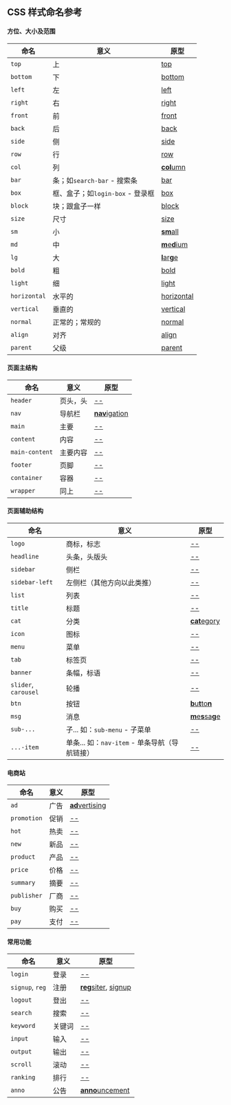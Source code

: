 ## CSS 样式命名参考

#### 方位、大小及范围

| 命名           | 意义                      | 原型                                       |
| ------------ | ----------------------- | ---------------------------------------- |
| `top`        | 上                       | [top](http://dict.youdao.com/w/eng/top)  |
| `bottom`     | 下                       | [bottom](http://dict.youdao.com/w/eng/bottom) |
| `left`       | 左                       | [left](http://dict.youdao.com/w/eng/left) |
| `right`      | 右                       | [right](http://dict.youdao.com/w/eng/right) |
| `front`      | 前                       | [front](http://dict.youdao.com/w/eng/front) |
| `back`       | 后                       | [back](http://dict.youdao.com/w/eng/back) |
| `side`       | 侧                       | [side](http://dict.youdao.com/w/eng/side) |
| `row`        | 行                       | [row](http://dict.youdao.com/w/eng/row)  |
| `col`        | 列                       | [**col**umn](http://dict.youdao.com/w/eng/column) |
| `bar`        | 条；如`search-bar` - 搜索条   | [bar](http://dict.youdao.com/w/eng/bar)  |
| `box`        | 框、盒子；如`login-box` - 登录框 | [box](http://dict.youdao.com/w/eng/box)  |
| `block`      | 块；跟盒子一样                 | [block](http://dict.youdao.com/w/eng/block) |
| `size`       | 尺寸                      | [size](http://dict.youdao.com/w/eng/size) |
| `sm`         | 小                       | [**sm**all](http://dict.youdao.com/w/eng/small) |
| `md`         | 中                       | [**m**e**d**ium](http://dict.youdao.com/w/eng/medium) |
| `lg`         | 大                       | [**l**ar**g**e](http://dict.youdao.com/w/eng/large) |
| `bold`       | 粗                       | [bold](http://dict.youdao.com/w/eng/bold) |
| `light`      | 细                       | [light](http://dict.youdao.com/w/eng/light) |
| `horizontal` | 水平的                     | [horizontal](http://dict.youdao.com/w/eng/horizontal) |
| `vertical`   | 垂直的                     | [vertical](http://dict.youdao.com/w/eng/vertical) |
| `normal`     | 正常的；常规的                 | [normal](http://dict.youdao.com/w/eng/normal) |
| `align`      | 对齐                      | [align](http://dict.youdao.com/w/eng/align) |
| `parent`     | 父级                      | [parent](http://dict.youdao.com/w/eng/parent) |

#### 页面主结构

| 命名             | 意义   | 原型                                       |
| -------------- | ---- | ---------------------------------------- |
| `header`       | 页头，头 | [--](http://dict.youdao.com/w/eng/header) |
| `nav`          | 导航栏  | [**nav**igation](http://dict.youdao.com/w/eng/navigation) |
| `main`         | 主要   | [--](http://dict.youdao.com/w/eng/main)  |
| `content`      | 内容   | [--](http://dict.youdao.com/w/eng/content) |
| `main-content` | 主要内容 | [--](http://dict.youdao.com/w/eng/main)  |
| `footer`       | 页脚   | [--](http://dict.youdao.com/w/eng/footer) |
| `container`    | 容器   | [--](http://dict.youdao.com/w/eng/container) |
| `wrapper`      | 同上   | [--](http://dict.youdao.com/w/eng/wrapper) |

#### 页面辅助结构

| 命名                   | 意义                              | 原型                                       |
| -------------------- | ------------------------------- | ---------------------------------------- |
| `logo`               | 商标，标志                           | [--](http://dict.youdao.com/w/eng/logo)  |
| `headline`           | 头条，头版头                          | [--](http://dict.youdao.com/w/eng/headline) |
| `sidebar`            | 侧栏                              | [--](http://dict.youdao.com/w/eng/sidebar) |
| `sidebar-left`       | 左侧栏（其他方向以此类推）                   | [--](http://dict.youdao.com/w/eng/sidebar) |
| `list`               | 列表                              | [--](http://dict.youdao.com/w/eng/list)  |
| `title`              | 标题                              | [--](http://dict.youdao.com/w/eng/title) |
| `cat`                | 分类                              | [**cat**egory](http://dict.youdao.com/w/eng/category) |
| `icon`               | 图标                              | [--](http://dict.youdao.com/w/eng/icon)  |
| `menu`               | 菜单                              | [--](http://dict.youdao.com/w/eng/menu)  |
| `tab`                | 标签页                             | [--](http://dict.youdao.com/w/eng/tab)   |
| `banner`             | 条幅，标语                           | [--](http://dict.youdao.com/w/eng/banner) |
| `slider`, `carousel` | 轮播                              | [--](http://dict.youdao.com/w/eng/slider) |
| `btn`                | 按钮                              | [**b**u**t**to**n**](http://dict.youdao.com/w/eng/button) |
| `msg`                | 消息                              | [**m**e**s**sa**g**e](http://dict.youdao.com/w/eng/message) |
| `sub-...`            | 子... 如：`sub-menu` - 子菜单         | [--](http://dict.youdao.com/w/eng/sub)   |
| `...-item`           | 单条... 如：`nav-item` - 单条导航（导航链接） | [--](http://dict.youdao.com/w/eng/item)  |

#### 电商站

| 命名          | 意义   | 原型                                       |
| ----------- | ---- | ---------------------------------------- |
| `ad`        | 广告   | [**ad**vertising](http://dict.youdao.com/w/eng/advertising) |
| `promotion` | 促销   | [--](http://dict.youdao.com/w/eng/promotion) |
| `hot`       | 热卖   | [--](http://dict.youdao.com/w/eng/hot)   |
| `new`       | 新品   | [--](http://dict.youdao.com/w/eng/new)   |
| `product`   | 产品   | [--](http://dict.youdao.com/w/eng/product) |
| `price`     | 价格   | [--](http://dict.youdao.com/w/eng/price) |
| `summary`   | 摘要   | [--](http://dict.youdao.com/w/eng/summary) |
| `publisher` | 厂商   | [--](http://dict.youdao.com/w/eng/publisher) |
| `buy`       | 购买   | [--](http://dict.youdao.com/w/eng/buy)   |
| `pay`       | 支付   | [--](http://dict.youdao.com/w/eng/pay)   |

#### 常用功能

| 命名              | 意义   | 原型                                       |
| --------------- | ---- | ---------------------------------------- |
| `login`         | 登录   | [--](http://dict.youdao.com/w/eng/login) |
| `signup`, `reg` | 注册   | [**reg**siter](http://dict.youdao.com/w/eng/regsiter), [signup](http://dict.youdao.com/w/eng/signup) |
| `logout`        | 登出   | [--](http://dict.youdao.com/w/eng/logout) |
| `search`        | 搜索   | [--](http://dict.youdao.com/w/eng/search) |
| `keyword`       | 关键词  | [--](http://dict.youdao.com/w/eng/keyword) |
| `input`         | 输入   | [--](http://dict.youdao.com/w/eng/input) |
| `output`        | 输出   | [--](http://dict.youdao.com/w/eng/output) |
| `scroll`        | 滚动   | [--](http://dict.youdao.com/w/eng/scroll) |
| `ranking`       | 排行   | [--](http://dict.youdao.com/w/eng/ranking) |
| `anno`          | 公告   | [**anno**uncement](http://dict.youdao.com/w/eng/announcement) |